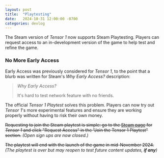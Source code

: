 ```yaml
---
layout: post
title:  "Playtesting"
date:   2024-10-31 12:00:00 -0700
categories: devlog
---
```


The Steam version of *Tensor 1* now supports Steam Playtesting. Players can request access to an in-development version of the game to help test and refine the game.

### No More Early Access

Early Access was previously considered for *Tensor 1*, to the point that a blurb was written for Steam's *Why Early Access?* description:

> *Why Early Access?*
>
> It's hard to test network feature with no friends.

The official *Tensor 1 Playtest* solves this problem. Players can now try out *Tensor 1*'s more experimental features and ensure they are working properly without having to risk their own money.

~~Requesting to join the Steam playtest is simple: go to the [Steam page](https://store.steampowered.com/app/3299900) for *Tensor 1* and click "Request Access" in the "Join the Tensor 1 Playtest" section.~~ *(Open sign ups are now closed.)*

~~The playtest will end with the launch of the game in mid-November 2024.~~*(The playtest is over but may reopen to test future content updates, **if any**)*
